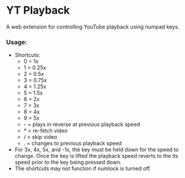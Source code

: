 # YT Playback

A web extension for controlling YouTube playback using numpad keys.

### Usage:

- Shortcuts:
  - 0 = 1x
  - 1 = 0.25x
  - 2 = 0.5x
  - 3 = 0.75x
  - 4 = 1.25x
  - 5 = 1.5x
  - 6 = 2x
  - 7 = 3x
  - 8 = 4x
  - 9 = 5x
  - \- = plays in reverse at previous playback speed
  - \* = re-fetch video
  - / = skip video
  - . = changes to previous playback speed
- For 3x, 4x, 5x, and -1x, the key must be held down for the speed to change. Once the key is lifted the playback speed reverts to the its speed prior to the key being pressed down.
- The shortcuts may not function if numlock is turned off.

